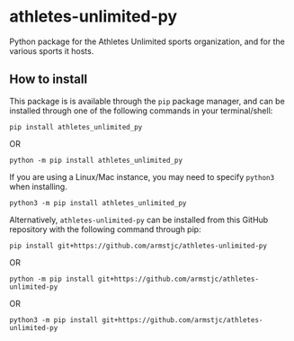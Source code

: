 # athletes-unlimited-py

Python package for the Athletes Unlimited sports organization, and for the various sports it hosts.

## How to install

This package is is available through the `pip` package manager, and can be installed through one of the following commands in your terminal/shell:

```
pip install athletes_unlimited_py
```

OR

```
python -m pip install athletes_unlimited_py
```

If you are using a Linux/Mac instance, you may need to specify `python3` when installing.

```
python3 -m pip install athletes_unlimited_py
```

Alternatively, `athletes-unlimited-py` can be installed from this GitHub repository with the following command through pip:

```
pip install git+https://github.com/armstjc/athletes-unlimited-py
```

OR

```
python -m pip install git+https://github.com/armstjc/athletes-unlimited-py
```

OR

```
python3 -m pip install git+https://github.com/armstjc/athletes-unlimited-py
```

